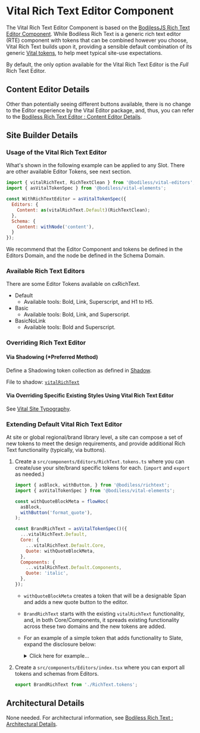 # Vital Rich Text Editor Component

The Vital Rich Text Editor Component is based on the [BodilessJS Rich Text Editor
Component](/Components/Editors/RichText). While Bodiless Rich Text is a generic rich text editor
(RTE) component with tokens that can be combined however you choose, Vital Rich Text builds upon it,
providing a sensible default combination of its generic [Vital tokens](../VitalElements/), to help
meet typical site-use expectations.

By default, the only option available for the Vital Rich Text Editor is the _Full_ Rich Text Editor.

## Content Editor Details

Other than potentially seeing different buttons available, there is no change to the Editor
experience by the Vital Editor package, and, thus, you can refer to the [Bodiless Rich Text Editor :
Content Editor Details](/Components/Editors/RichText#content-editor-details).

## Site Builder Details

### Usage of the Vital Rich Text Editor

What's shown in the following example can be applied to any Slot.
There are other available Editor Tokens, see next section.

```js
import { vitalRichText, RichTextClean } from '@bodiless/vital-editors';
import { asVitalTokenSpec } from '@bodiless/vital-elements';

const WithRichTextEditor = asVitalTokenSpec({
  Editors: {
    Content: as(vitalRichText.Default)(RichTextClean);
  },
  Schema: {
    Content: withNode('content'),
  }
});
```

We recommend that the Editor Component and tokens be defined in the Editors Domain, and the node be
defined in the Schema Domain.

### Available Rich Text Editors

There are some Editor Tokens available on cxRichText.

- Default
  - Available tools: Bold, Link, Superscript, and H1 to H5.
- Basic
  - Available tools: Bold, Link, and Superscript.
- BasicNoLink
  - Available tools: Bold and Superscript.

### Overriding Rich Text Editor

#### Via Shadowing (*Preferred Method)

Define a Shadowing token collection as defined in [Shadow](../VitalElements/Shadow).

File to shadow:
[`vitalRichText`](https://github.com/johnsonandjohnson/Bodiless-JS/blob/main/packages/vital-editors/src/components/RichText/tokens/vitalRichText.ts)

#### Via Overriding Specific Existing Styles Using Vital Rich Text Editor

See [Vital Site Typography](../VitalElements/SiteTypography).

### Extending Default Vital Rich Text Editor

At site or global regional/brand library level, a site can compose a set of new tokens to meet the
design requirements, and provide additional Rich Text functionality (typically, via buttons).

01. Create a `src/components/Editors/RichText.tokens.ts` where you can create/use your site/brand
    specific tokens for each. (`import` and `export` as needed.)

    ```js
    import { asBlock, withButton, } from '@bodiless/richtext';
    import { asVitalTokenSpec } from '@bodiless/vital-elements';

    const withQuoteBlockMeta = flowHoc(
      asBlock,
      withButton('format_quote'),
    );

    const BrandRichText = asVitalTokenSpec()({
      ...vitalRichText.Default,
      Core: {
        ...vitalRichText.Default.Core,
        Quote: withQuoteBlockMeta,
      },
      Components: {
        ...vitalRichText.Default.Components,
        Quote: 'italic',
      },
    });
    ```

    - `withQuoteBlockMeta` creates a token that will be a designable Span and adds a new quote
      button to the editor.
    - `BrandRichText` starts with the existing `vitalRichText` functionality, and, in both
      Core/Components, it spreads existing functionality across these two domains and the new tokens
      are added.
    - For an example of a simple token that adds functionality to Slate, expand the disclosure
      below:

      <details>
        <summary>Click here for example...</summary>

        ```js
        import { asBlock, withButton, } from '@bodiless/richtext';
        import { asTokenSpec, Blockquote, replaceWith, flowHoc } from '@bodiless/fclasses';

        const withQuoteBlockMeta = flowHoc(
          asBlock,
          withButton('format_quote'),
        );

        //...

        const EditorWithBlockQuote = asTokenSpec()({
          ...vitalDefault,
          Core: {
            ...vitalDefault.Core,
            // `asBlockQuote` is an example token you would import from your site's
            // `/src/components/Elements.token.ts` file.
            // E.g., `const asBlockQuote = addClasses('block mx-4');`
            BlockQuote: flowHoc(replaceWith(Blockquote), asBlockQuote, withQuoteBlockMeta),
          }
        });
        ```

      </details>

01. Create a `src/components/Editors/index.tsx`  where you can export all tokens and schemas from
    Editors.

    ```js
    export BrandRichText from './RichText.tokens';
    ```

## Architectural Details

None needed. For architectural information, see [Bodiless Rich Text : Architectural
Details](/Components/Editors/RichText#architectural-details).
